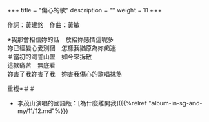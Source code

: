 +++
title = "傷心的歌"
description = ""
weight = 11
+++

作詞：黃建銘　作曲：黃敏

※我那會相信妳的話　放給妳感情這呢多  
妳已經變心愛別個　怎樣我猶原為妳痴迷  
＃當初的海誓山盟　如今來拆散  
這款痛苦　無底看  
妳害了我妳害了我　妳害我傷心的歌唱袜煞  

重複※＃＃

* 李茂山演唱的國語版：[為什麼離開我]({{%relref "album-in-sg-and-my/11/12.md"%}}) 